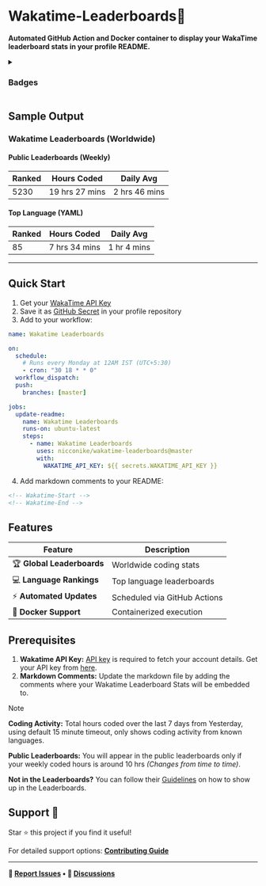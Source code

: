 # Wakatime-Leaderboards📶
**Automated GitHub Action and Docker container to display your WakaTime leaderboard stats in your profile README.**

<details>
<summary><h3>Badges</h3></summary>

#### Workflow Status
[![Wakatime Leaderboards](https://github.com/Nicconike/Wakatime-Leaderboards/actions/workflows/wakatime.yml/badge.svg)](https://github.com/Nicconike/Wakatime-Leaderboards/actions/workflows/wakatime.yml)
[![Release](https://github.com/Nicconike/Wakatime-Leaderboards/actions/workflows/release.yml/badge.svg)](https://github.com/Nicconike/Wakatime-Leaderboards/actions/workflows/release.yml)
[![CodeQL & Pylint](https://github.com/Nicconike/Wakatime-Leaderboards/actions/workflows/codeql.yml/badge.svg)](https://github.com/Nicconike/Wakatime-Leaderboards/actions/workflows/codeql.yml)
[![Bandit](https://github.com/Nicconike/Wakatime-Leaderboards/actions/workflows/bandit.yml/badge.svg)](https://github.com/Nicconike/Wakatime-Leaderboards/actions/workflows/bandit.yml)
[![Codecov](https://github.com/Nicconike/Wakatime-Leaderboards/actions/workflows/coverage.yml/badge.svg)](https://github.com/Nicconike/Wakatime-Leaderboards/actions/workflows/coverage.yml)
[![Scorecard Security](https://github.com/Nicconike/Wakatime-Leaderboards/actions/workflows/scorecard.yml/badge.svg)](https://github.com/Nicconike/Wakatime-Leaderboards/actions/workflows/scorecard.yml)
[![Dependency Review](https://github.com/Nicconike/Wakatime-Leaderboards/actions/workflows/dependency-review.yml/badge.svg)](https://github.com/Nicconike/Wakatime-Leaderboards/actions/workflows/dependency-review.yml)

#### Code Quality & Coverage
![Pylint](https://img.shields.io/badge/Pylint-9.97-greenyellow?logo=python)
[![codecov](https://codecov.io/gh/Nicconike/Wakatime-Leaderboards/graph/badge.svg?token=CX701AOW5Y)](https://codecov.io/gh/Nicconike/Wakatime-Leaderboards)
[![Quality Gate Status](https://sonarcloud.io/api/project_badges/measure?project=Wakatime-Leaderboards&metric=alert_status)](https://sonarcloud.io/summary/new_code?id=Wakatime-Leaderboards)
[![Maintainability Rating](https://sonarcloud.io/api/project_badges/measure?project=Wakatime-Leaderboards&metric=sqale_rating)](https://sonarcloud.io/summary/new_code?id=Wakatime-Leaderboards)
[![Security Rating](https://sonarcloud.io/api/project_badges/measure?project=Wakatime-Leaderboards&metric=security_rating)](https://sonarcloud.io/summary/new_code?id=Wakatime-Leaderboards)
[![Reliability Rating](https://sonarcloud.io/api/project_badges/measure?project=Wakatime-Leaderboards&metric=reliability_rating)](https://sonarcloud.io/summary/new_code?id=Wakatime-Leaderboards)
[![Coverage](https://sonarcloud.io/api/project_badges/measure?project=Wakatime-Leaderboards&metric=coverage)](https://sonarcloud.io/summary/new_code?id=Wakatime-Leaderboards)
[![Code Smells](https://sonarcloud.io/api/project_badges/measure?project=Wakatime-Leaderboards&metric=code_smells)](https://sonarcloud.io/summary/new_code?id=Wakatime-Leaderboards)
[![Bugs](https://sonarcloud.io/api/project_badges/measure?project=Wakatime-Leaderboards&metric=bugs)](https://sonarcloud.io/summary/new_code?id=Wakatime-Leaderboards)
[![Vulnerabilities](https://sonarcloud.io/api/project_badges/measure?project=Wakatime-Leaderboards&metric=vulnerabilities)](https://sonarcloud.io/summary/new_code?id=Wakatime-Leaderboards)
[![Lines of Code](https://sonarcloud.io/api/project_badges/measure?project=Wakatime-Leaderboards&metric=ncloc)](https://sonarcloud.io/summary/new_code?id=Wakatime-Leaderboards)
[![Duplicated Lines (%)](https://sonarcloud.io/api/project_badges/measure?project=Wakatime-Leaderboards&metric=duplicated_lines_density)](https://sonarcloud.io/summary/new_code?id=Wakatime-Leaderboards)
[![Technical Debt](https://sonarcloud.io/api/project_badges/measure?project=Wakatime-Leaderboards&metric=sqale_index)](https://sonarcloud.io/summary/new_code?id=Wakatime-Leaderboards)

#### Packaging & Deployment
![Docker Image Size (tag)](https://img.shields.io/docker/image-size/nicconike/wakatime-leaderboards/master?logo=docker&label=Docker%20Image&link=https%3A%2F%2Fhub.docker.com%2Frepository%2Fdocker%2Fnicconike%2Fwakatime-leaderboards%2Ftags)
![Docker Pulls](https://img.shields.io/docker/pulls/nicconike/wakatime-leaderboards?logo=docker&label=Docker%20Pulls&link=https%3A%2F%2Fhub.docker.com%2Fr%2Fnicconike%2Fwakatime-leaderboards)
![GitHub Release](https://img.shields.io/github/v/release/nicconike/wakatime-leaderboards)
![Python Version from PEP 621 TOML](https://img.shields.io/python/required-version-toml?tomlFilePath=https%3A%2F%2Fgithub.com%2FNicconike%2FWakatime-Leaderboards%2Fblob%2Fmaster%2Fpyproject.toml%3Fraw%3Dtrue)
![PyPI - Version](https://img.shields.io/pypi/v/wakatime-leaderboards?logo=pypi&label=PyPI&link=https%3A%2F%2Fpypi.org%2Fproject%2FWakatime-Leaderboards%2F)
![PyPI - Implementation](https://img.shields.io/pypi/implementation/wakatime-leaderboards?logo=pypi&label=PyPI%20Implementation)
![Pepy Total Downloads](https://img.shields.io/pepy/dt/wakatime-leaderboards?logo=pypi&label=PyPI%20Downloads&color=blue&link=https%3A%2F%2Fpypi.org%2Fproject%2Fwakatime-leaderboards%2F)
![PyPI - Format](https://img.shields.io/pypi/format/wakatime-leaderboards?logo=pypi&label=PyPI%20Format)
![PyPI - Status](https://img.shields.io/pypi/status/wakatime-leaderboards?logo=pypi&label=PyPI%20Release%20Status)

#### License & Security
![GitHub License](https://img.shields.io/github/license/nicconike/Wakatime-Leaderboards)
[![OpenSSF Scorecard](https://api.scorecard.dev/projects/github.com/Nicconike/Wakatime-Leaderboards/badge)](https://scorecard.dev/viewer/?uri=github.com/Nicconike/Wakatime-Leaderboards)
[![OpenSSF Best Practices](https://www.bestpractices.dev/projects/10748/badge)](https://www.bestpractices.dev/projects/10748)

#### Time Tracking
[![wakatime](https://wakatime.com/badge/user/018e538b-3f55-4e8e-95fa-6c3225418eed/project/0caf06ca-663f-49f6-a95a-6282a945d92b.svg)](https://wakatime.com/badge/user/018e538b-3f55-4e8e-95fa-6c3225418eed/project/0caf06ca-663f-49f6-a95a-6282a945d92b)

</details>

## Sample Output

<!-- Wakatime-Start -->
### Wakatime Leaderboards (Worldwide)

#### Public Leaderboards (Weekly)

| Ranked | Hours Coded | Daily Avg |
| ------ | ----------- | --------- |
| 5230 | 19 hrs 27 mins | 2 hrs 46 mins |

#### Top Language (YAML)

| Ranked | Hours Coded | Daily Avg |
| ------ | ----------- | --------- |
| 85 | 7 hrs 34 mins | 1 hr 4 mins |


<!-- Wakatime-End -->

***
## Quick Start

1. Get your [WakaTime API Key](https://wakatime.com/api-key)
2. Save it as [GitHub Secret](https://docs.github.com/en/actions/security-guides/using-secrets-in-github-actions) in your profile repository
3. Add to your workflow:
```yaml
name: Wakatime Leaderboards

on:
  schedule:
    # Runs every Monday at 12AM IST (UTC+5:30)
    - cron: "30 18 * * 0"
  workflow_dispatch:
  push:
    branches: [master]

jobs:
  update-readme:
    name: Wakatime Leaderboards
    runs-on: ubuntu-latest
    steps:
      - name: Wakatime Leaderboards
        uses: nicconike/wakatime-leaderboards@master
        with:
          WAKATIME_API_KEY: ${{ secrets.WAKATIME_API_KEY }}
```

4. Add markdown comments to your README:
```md
<!-- Wakatime-Start -->
<!-- Wakatime-End -->
```

## Features
| Feature                    | Description                  |
|----------------------------|------------------------------|
| 🏆 **Global Leaderboards** | Worldwide coding stats       |
| 💻 **Language Rankings**   | Top language leaderboards    |
| ⚡ **Automated Updates**   | Scheduled via GitHub Actions |
| 🐳 **Docker Support**      | Containerized execution      |

## Prerequisites
1. **Wakatime API Key:** <u>API key</u> is required to fetch your account details. Get your API key from [here](https://wakatime.com/api-key).
2. **Markdown Comments:** Update the markdown file by adding the comments where your Wakatime Leaderboard Stats will be embedded to.

> [!NOTE]
> **Coding Activity:** Total hours coded over the last 7 days from Yesterday, using default 15 minute timeout, only shows coding activity from known languages.
>
> **Public Leaderboards:** You will appear in the public leaderboards only if your weekly coded hours is around 10 hrs *(Changes from time to time)*.
>
> **Not in the Leaderboards?** You can follow their [Guidelines](https://wakatime.com/faq#missing-from-leaderboard) on how to show up in the Leaderboards.

## Support 💙

Star ⭐ this project if you find it useful!

For detailed support options:
**[Contributing Guide](.github/CONTRIBUTING.md)**

---

**🐛 [Report Issues](https://github.com/Nicconike/Wakatime-Leaderboards/issues) • 💬 [Discussions](https://github.com/Nicconike/Wakatime-Leaderboards/discussions)**
